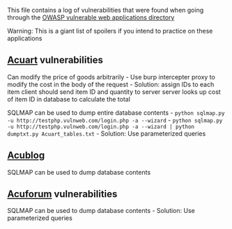 This file contains a log of vulnerabilities that were found when going through the [OWASP vulnerable web applications directory](https://www.owasp.org/index.php/OWASP_Vulnerable_Web_Applications_Directory_Project/Pages/Online)

Warning: This is a giant list of spoilers if you intend to practice on these applications

[Acuart](http://testphp.vulnweb.com) vulnerabilities
-----
Can modify the price of goods arbitrarily
    - Use burp intercepter proxy to modify the cost in the body of the request
    - Solution: assign IDs to each item
                client should send item ID and quantity to server
                server looks up cost of item ID in database to calculate the total
                
SQLMAP can be used to dump entire database contents
    - `python sqlmap.py -u http://testphp.vulnweb.com/login.php -a --wizard`
        - `python sqlmap.py -u http://testphp.vulnweb.com/login.php -a --wizard | python dumptxt.py Acuart_tables.txt`
    - Solution: Use parameterized queries
        
[Acublog](http://testaspnet.vulnweb.com/about.aspx)
-----
SQLMAP can be used to dump database contents
    
    
[Acuforum](http://testasp.vulnweb.com/Templatize.asp?item=html/about.html) vulnerabilities
------
SQLMAP can be used to dump database contents
    - Solution: Use parameterized queries
    
    